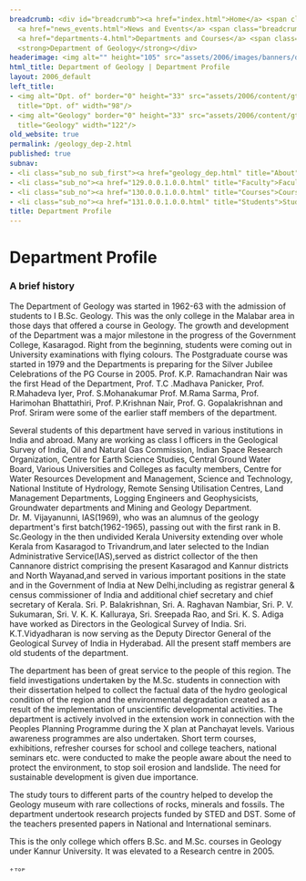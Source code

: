 ```yaml
---
breadcrumb: <div id="breadcrumb"><a href="index.html">Home</a> <span class="breadcrumb_spacer">&gt;</span>
  <a href="news_events.html">News and Events</a> <span class="breadcrumb_spacer">&gt;</span>
  <a href="departments-4.html">Departments and Courses</a> <span class="breadcrumb_spacer">&gt;</span>
  <strong>Department of Geology</strong></div>
headerimage: <img alt="" height="105" src="assets/2006/images/banners/departments.jpg" width="472"/>
html_title: Department of Geology | Department Profile
layout: 2006_default
left_title:
- <img alt="Dpt. of" border="0" height="33" src="assets/2006/content/gt/fcb6421c7c62628408190d4ca84029e5.png"
  title="Dpt. of" width="98"/>
- <img alt="Geology" border="0" height="33" src="assets/2006/content/gt/fde9df1416648edbb1d1509cd3471e82.png"
  title="Geology" width="122"/>
old_website: true
permalink: /geology_dep-2.html
published: true
subnav:
- <li class="sub_no sub_first"><a href="geology_dep.html" title="About">About</a></li>
- <li class="sub_no"><a href="129.0.0.1.0.0.html" title="Faculty">Faculty</a></li>
- <li class="sub_no"><a href="130.0.0.1.0.0.html" title="Courses">Courses</a></li>
- <li class="sub_no"><a href="131.0.0.1.0.0.html" title="Students">Students</a></li>
title: Department Profile
---
```


# Department Profile

### A brief history

The Department of Geology was started in 1962-63 with the admission of
students to I B.Sc. Geology. This was the only college in the Malabar area in
those days that offered a course in Geology. The growth and development of the
Department was a major milestone in the progress of the Government College,
Kasaragod. Right from the beginning, students were coming out in University
examinations with flying colours. The Postgraduate course was started in 1979
and the Departments is preparing for the Silver Jubilee Celebrations of the PG
Course in 2005. Prof. K.P. Ramachandran Nair was the first Head of the
Department, Prof. T.C .Madhava Panicker, Prof. R.Mahadeva Iyer, Prof.
S.Mohanakumar Prof. M.Rama Sarma, Prof. Harimohan Bhattathiri, Prof.
P.Krishnan Nair, Prof. G. Gopalakrishnan and Prof. Sriram were some of the
earlier staff members of the department.  
  
Several students of this department have served in various institutions in
India and abroad. Many are working as class I officers in the Geological
Survey of India, Oil and Natural Gas Commission, Indian Space Research
Organization, Centre for Earth Science Studies, Central Ground Water Board,
Various Universities and Colleges as faculty members, Centre for Water
Resources Development and Management, Science and Technology, National
Institute of Hydrology, Remote Sensing Utilisation Centres, Land Management
Departments, Logging Engineers and Geophysicists, Groundwater departments and
Mining and Geology Department.  
Dr. M. Vijayanunni, IAS(1969), who was an alumnus of the geology department's
first batch(1962-1965), passing out with the first rank in B. Sc.Geology in
the then undivided Kerala University extending over whole Kerala from
Kasaragod to Trivandrum,and later selected to the Indian Administrative
Service(IAS),served as district collector of the then Cannanore district
comprising the present Kasaragod and Kannur districts and North Wayanad,and
served in various important positions in the state and in the Government of
India at New Delhi,including as registrar general & census commissioner of
India and additional chief secretary and chief secretary of Kerala. Sri. P.
Balakrishnan, Sri. A. Raghavan Nambiar, Sri. P. V. Sukumaran, Sri. V. K. K.
Kalluraya, Sri. Sreepada Rao, and Sri. K. S. Adiga have worked as Directors in
the Geological Survey of India. Sri. K.T.Vidyadharan is now serving as the
Deputy Director General of the Geological Survey of India in Hyderabad. All
the present staff members are old students of the department.  
  
The department has been of great service to the people of this region. The
field investigations undertaken by the M.Sc. students in connection with their
dissertation helped to collect the factual data of the hydro geological
condition of the region and the environmental degradation created as a result
of the implementation of unscientific developmental activities. The department
is actively involved in the extension work in connection with the Peoples
Planning Programme during the X plan at Panchayat levels. Various awareness
programmes are also undertaken. Short term courses, exhibitions, refresher
courses for school and college teachers, national seminars etc. were conducted
to make the people aware about the need to protect the environment, to stop
soil erosion and landslide. The need for sustainable development is given due
importance.  
  
The study tours to different parts of the country helped to develop the
Geology museum with rare collections of rocks, minerals and fossils. The
department undertook research projects funded by STED and DST. Some of the
teachers presented papers in National and International seminars.  
  
This is the only college which offers B.Sc. and M.Sc. courses in Geology under
Kannur University. It was elevated to a Research centre in 2005.

![](assets/2006/img/article/top_link_0.gif)